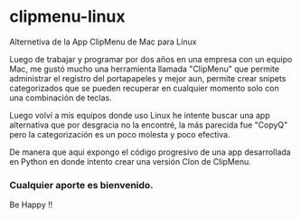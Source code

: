 # clipmenu-linux
Alternetiva de la App ClipMenu de Mac para Linux

<p>Luego de trabajar y programar por dos años en una empresa con un equipo Mac, me gustó mucho una herramienta llamada "ClipMenu" que permite administrar el registro del portapapeles y mejor aun, permite crear snipets categorizados que se pueden recuperar en cualquier momento solo con una combinación de teclas.</p>
<p>Luego volví a mis equipos donde uso Linux he intente buscar una app alternativa que por desgracia no la encontré, la más parecida fue "CopyQ" pero la categorización es un poco molesta y poco efectiva.</p>
<p>De manera que aqui expongo el código progresivo de una app desarrollada en Python en donde intento crear una versión Clon de ClipMenu.</p>

### Cualquier aporte es bienvenido.
Be Happy !!
